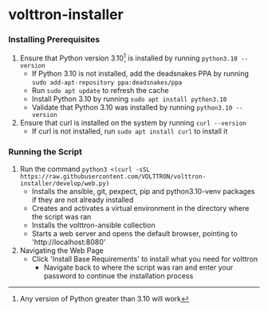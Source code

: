 # volttron-installer
### Installing Prerequisites
1. Ensure that Python version 3.10[^1] is installed by running `python3.10 --version`
   - If Python 3.10 is not installed, add the deadsnakes PPA by running `sudo add-apt-repository ppa:deadsnakes/ppa`
   - Run `sudo apt update` to refresh the cache
   - Install Python 3.10 by running `sudo apt install python3.10`
   - Validate that Python 3.10 was installed by running `python3.10 --version`
2. Ensure that curl is installed on the system by running `curl --version`
   - If curl is not installed, run `sudo apt install curl` to install it
### Running the Script
1. Run the command `python3 <(curl -sSL https://raw.githubusercontent.com/VOLTTRON/volttron-installer/develop/web.py)`
   - Installs the ansible, git, pexpect, pip and python3.10-venv packages if they are not already installed
   - Creates and activates a virtual environment in the directory where the script was ran
   - Installs the volttron-ansible collection
   - Starts a web server and opens the default browser, pointing to 'http://localhost:8080'
2. Navigating the Web Page
   - Click 'Install Base Requirements' to install what you need for volttron
     - Navigate back to where the script was ran and enter your password to continue the installation process
[^1]: Any version of Python greater than 3.10 will work
